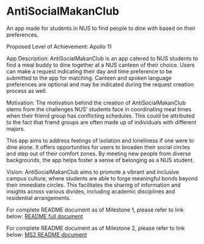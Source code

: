 # AntiSocialMakanClub
An app made for students in NUS to find people to dine with based on their preferences.

Proposed Level of Achievement: Apollo 11

App Description: 
AntiSocialMakanClub is an app catered to NUS students to find a meal buddy to dine together at a NUS canteen of their choice. Users can make a request indicating their day and time preference to be submitted to the app for matching. Canteen and spoken language preferences are optional and may be indicated during the request creation process as well.

Motivation: 
The motivation behind the creation of AntiSocialMakanClub stems from the challenges NUS’ students face in coordinating meal times when their friend group has conflicting schedules. This could be attributed to the fact that friend groups are often made up of individuals with different majors.

This app aims to address feelings of isolation and loneliness if one were to dine alone. It offers opportunities for users to broaden their social circles and step out of their comfort zones. By meeting new people from diverse backgrounds, the app helps foster a sense of belonging as a NUS student.

Vision:
AntiSocialMakanClub aims to promote a vibrant and inclusive campus culture, where students are able to forge meaningful bonds beyond their immediate circles. This facilitates the sharing of information and insights across various divides, including academic disciplines and residential arrangements.

For complete README document as of Milestone 1, please refer to link below:
[README full document](https://drive.google.com/file/d/1K8npInmoW6zPKej_b42-NhSgB4iRavFP/view?usp=sharing)

For complete README document as of Milestone 2, please refer to link below:
[MS2 README document](https://drive.google.com/file/d/1FQut0OG1FgnurOydGmkXVfzn1700e8L3/view?usp=sharing)

